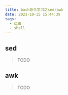 ```yaml
---
title: bash命令学习之sed/awk
date: 2021-10-15 15:44:39
tags:
  - 运维
  - shell
---
```


## sed

> TODO

## awk

> TODO

